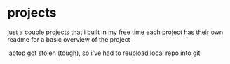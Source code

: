 # projects
just a couple projects that i built in my free time
each project has their own readme for a basic overview of the project

laptop got stolen (tough), so i've had to reupload local repo into git
